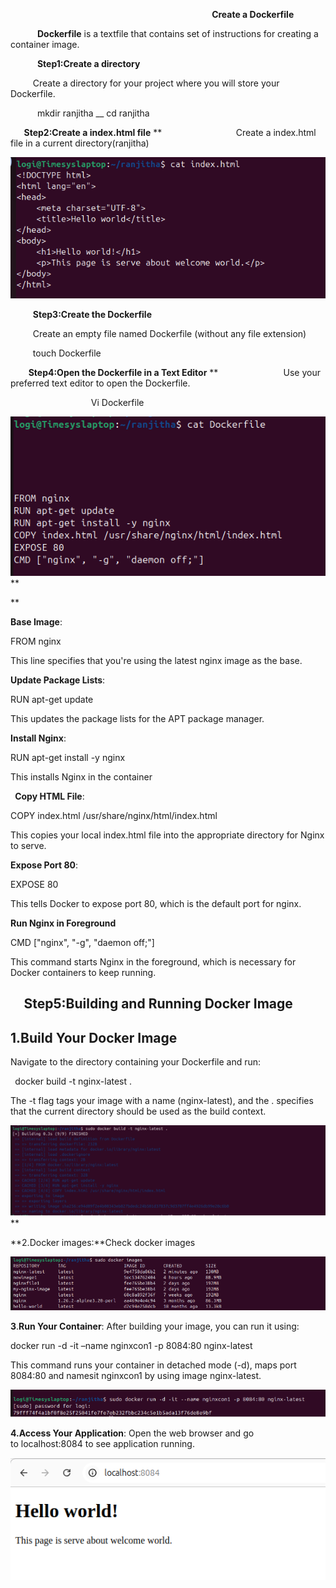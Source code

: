 ﻿`                                             `**Create a Dockerfile**

`      `**Dockerfile** is a textfile that contains set of instructions for creating a       	container image.

`      `**Step1:Create a directory**

`     `Create a directory for your project where you will store your Dockerfile.

`      `mkdir ranjitha \_\_ cd ranjitha

`   `**Step2:Create a index.html file**
**
`                `Create a index.html file in a current directory(ranjitha)

![](Aspose.Words.10197d42-1e16-43c9-ab25-3b88e2c986de.001.png)


`     `**Step3:Create the Dockerfile**

`     `Create an empty file named Dockerfile (without any file extension)

`     `touch Dockerfile

`    `**Step4:Open the Dockerfile in a Text Editor**
**
`              `Use your preferred text editor to open the Dockerfile.

`                  `Vi Dockerfile

![](Aspose.Words.10197d42-1e16-43c9-ab25-3b88e2c986de.002.png)**        









** 

**Base Image**:

FROM nginx

This line specifies that you're using the latest nginx image as the base.

**Update Package Lists**:

RUN apt-get update

This updates the package lists for the APT package manager.

**Install Nginx**:

RUN apt-get install -y nginx

This installs Nginx in the container

` `**Copy HTML File**:

COPY index.html /usr/share/nginx/html/index.html

This copies your local index.html file into the appropriate directory for Nginx to serve.

**Expose Port 80**:

EXPOSE 80

This tells Docker to expose port 80, which is the default port for nginx.

**Run Nginx in Foreground**

CMD ["nginx", "-g", "daemon off;"]

This command starts Nginx in the foreground, which is necessary for Docker containers to keep running.
## `  `**Step5:Building and Running  Docker Image**
##
## **1.Build Your Docker Image**
Navigate to the directory containing your Dockerfile and run:

` `docker build -t nginx-latest .

The -t flag tags your image with a name (nginx-latest), and the . specifies that the current directory should be used as the build context.

![](Aspose.Words.10197d42-1e16-43c9-ab25-3b88e2c986de.003.png)
**









**2.Docker images:**Check docker images 

![](Aspose.Words.10197d42-1e16-43c9-ab25-3b88e2c986de.004.png) 




**3**.**Run Your Container**:
After building your image, you can run it using:

docker run -d -it –name nginxcon1 -p 8084:80 nginx-latest

This command runs your container in detached mode (-d), maps port 8084:80 and namesit nginxcon1 by using image nginx-latest.

![](Aspose.Words.10197d42-1e16-43c9-ab25-3b88e2c986de.005.png)

**4.Access Your Application**:
Open the web browser and go to localhost:8084 to see application running.

![](Aspose.Words.10197d42-1e16-43c9-ab25-3b88e2c986de.006.png)

##
